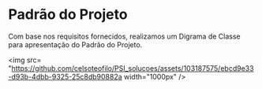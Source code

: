 # Padrão do Projeto

Com base nos requisitos fornecidos, realizamos um Digrama de Classe para apresentação do Padrão do Projeto.

<img src= "https://github.com/celsoteofilo/PSI_solucoes/assets/103187575/ebcd9e33-d93b-4dbb-9325-25c8db90882a width="1000px" /> 
